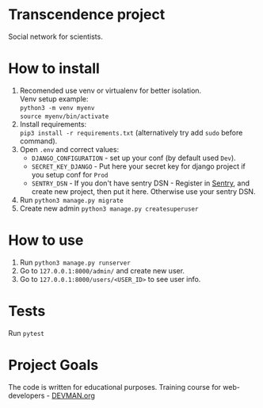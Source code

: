 # Transcendence project

Social network for scientists.

# How to install

1. Recomended use venv or virtualenv for better isolation.\
   Venv setup example: \
   `python3 -m venv myenv`\
   `source myenv/bin/activate`
2. Install requirements: \
   `pip3 install -r requirements.txt` (alternatively try add `sudo` before command).
3. Open `.env` and correct values: 
    - `DJANGO_CONFIGURATION` - set up your conf (by default used `Dev`).
    - `SECRET_KEY_DJANGO` - Put here your secret key for django project if you setup conf for `Prod`
    - `SENTRY_DSN` - If you don't have sentry DSN - Register in [Sentry](https://sentry.io/),
     and create new project, then put it here. Otherwise use your sentry DSN.
4. Run `python3 manage.py migrate`
5. Create new admin `python3 manage.py createsuperuser`

# How to use

1. Run `python3 manage.py runserver`
2. Go to `127.0.0.1:8000/admin/` and create new user.
3. Go to `127.0.0.1:8000/users/<USER_ID>` to see user info.

# Tests

Run `pytest`

# Project Goals

The code is written for educational purposes. Training course for web-developers - [DEVMAN.org](https://devman.org)
